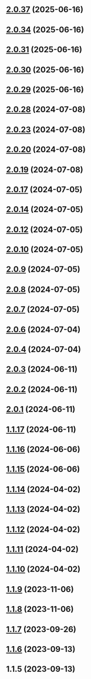

## [2.0.37](https://github.com/narvicom/narvi-node/compare/1.1.15...2.0.37) (2025-06-16)

## [2.0.34](https://github.com/narvicom/narvi-node/compare/1.1.15...2.0.34) (2025-06-16)

## [2.0.31](https://github.com/narvicom/narvi-node/compare/1.1.15...2.0.31) (2025-06-16)

## [2.0.30](https://github.com/narvicom/narvi-node/compare/1.1.15...2.0.30) (2025-06-16)

## [2.0.29](https://github.com/narvicom/narvi-node/compare/1.1.15...2.0.29) (2025-06-16)

## [2.0.28](https://github.com/narvicom/narvi-node/compare/1.1.15...2.0.28) (2024-07-08)

## [2.0.23](https://github.com/narvicom/narvi-node/compare/1.1.15...2.0.23) (2024-07-08)

## [2.0.20](https://github.com/narvicom/narvi-node/compare/1.1.15...2.0.20) (2024-07-08)

## [2.0.19](https://github.com/narvicom/narvi-node/compare/1.1.15...2.0.19) (2024-07-08)

## [2.0.17](https://github.com/narvicom/narvi-node/compare/1.1.15...2.0.17) (2024-07-05)

## [2.0.14](https://github.com/narvicom/narvi-node/compare/1.1.15...2.0.14) (2024-07-05)

## [2.0.12](https://github.com/narvicom/narvi-node/compare/1.1.15...2.0.12) (2024-07-05)

## [2.0.10](https://github.com/narvicom/narvi-node/compare/1.1.15...2.0.10) (2024-07-05)

## [2.0.9](https://github.com/narvicom/narvi-node/compare/1.1.15...2.0.9) (2024-07-05)

## [2.0.8](https://github.com/narvicom/narvi-node/compare/1.1.15...2.0.8) (2024-07-05)

## [2.0.7](https://github.com/narvicom/narvi-node/compare/1.1.15...2.0.7) (2024-07-05)

## [2.0.6](https://github.com/narvicom/narvi-node/compare/1.1.15...2.0.6) (2024-07-04)

## [2.0.4](https://github.com/narvicom/narvi-node/compare/1.1.15...2.0.4) (2024-07-04)

## [2.0.3](https://github.com/narvicom/narvi-node/compare/1.1.15...2.0.3) (2024-06-11)

## [2.0.2](https://github.com/narvicom/narvi-node/compare/1.1.15...2.0.2) (2024-06-11)

## [2.0.1](https://github.com/narvicom/narvi-node/compare/1.1.15...2.0.1) (2024-06-11)

## [1.1.17](https://github.com/narvicom/narvi-node/compare/1.1.15...1.1.17) (2024-06-11)

## [1.1.16](https://github.com/narvicom/narvi-node/compare/1.1.15...1.1.16) (2024-06-06)

## [1.1.15](https://github.com/narvicom/narvi-node/compare/1.1.14...1.1.15) (2024-06-06)

## [1.1.14](https://github.com/narvicom/narvi-node/compare/1.1.9...1.1.14) (2024-04-02)

## [1.1.13](https://github.com/narvicom/narvi-node/compare/1.1.9...1.1.13) (2024-04-02)

## [1.1.12](https://github.com/narvicom/narvi-node/compare/1.1.9...1.1.12) (2024-04-02)

## [1.1.11](https://github.com/narvicom/narvi-node/compare/1.1.9...1.1.11) (2024-04-02)

## [1.1.10](https://github.com/narvicom/narvi-node/compare/1.1.9...1.1.10) (2024-04-02)

## [1.1.9](https://github.com/narvicom/narvi-node/compare/1.1.8...1.1.9) (2023-11-06)

## [1.1.8](https://github.com/narvicom/narvi-node/compare/1.1.7...1.1.8) (2023-11-06)

## [1.1.7](https://github.com/narvicom/narvi-node/compare/1.1.6...1.1.7) (2023-09-26)

## [1.1.6](https://github.com/narvicom/narvi-node/compare/1.1.5...1.1.6) (2023-09-13)

## 1.1.5 (2023-09-13)